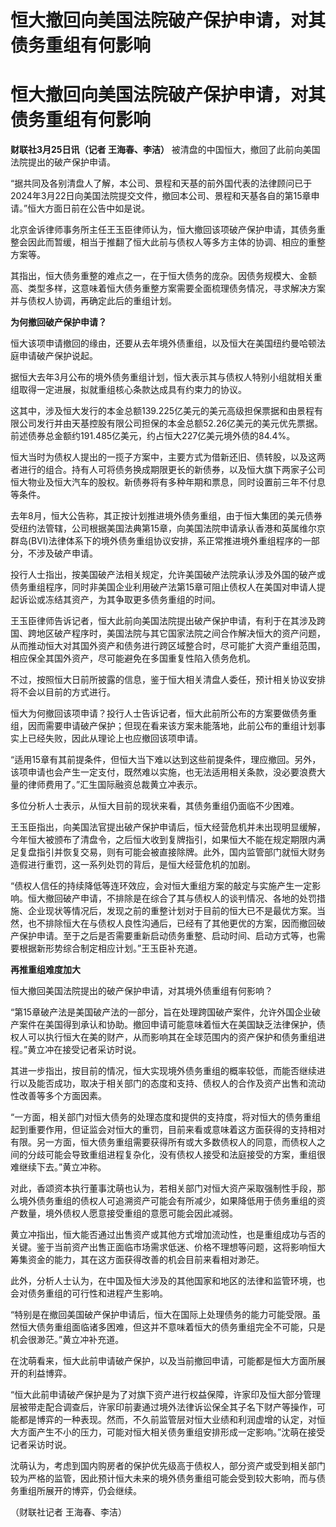 # 恒大撤回向美国法院破产保护申请，对其债务重组有何影响

# 恒大撤回向美国法院破产保护申请，对其债务重组有何影响

**财联社3月25日讯（记者 王海春、李洁）** 被清盘的中国恒大，撤回了此前向美国法院提出的破产保护申请。

“据共同及各别清盘人了解，本公司、景程和天基的前外国代表的法律顾问已于2024年3月22日向美国法院提交文件，撤回本公司、景程和天基各自的第15章申请。”恒大方面日前在公告中如是说。

北京金诉律师事务所主任王玉臣律师认为，恒大撤回该项破产保护申请，其债务重整会因此而暂缓，相当于推翻了恒大此前与债权人等多方主体的协调、相应的重整方案等。

其指出，恒大债务重整的难点之一，在于恒大债务的庞杂。因债务规模大、金额高、类型多样，这意味着恒大债务重整方案需要全面梳理债务情况，寻求解决方案并与债权人协调，再确定此后的重组计划。

**为何撤回破产保护申请？**

恒大该项申请撤回的缘由，还要从去年境外债重组，以及恒大在美国纽约曼哈顿法庭申请破产保护说起。

据恒大去年3月公布的境外债务重组计划，恒大表示其与债权人特别小组就相关重组取得一定进展，拟就重组核心条款达成具有约束力的协议。

这其中，涉及恒大发行的本金总额139.225亿美元的美元高级担保票据和由景程有限公司发行并由天基控股有限公司担保的本金总额52.26亿美元的美元优先票据。前述债券总金额约191.485亿美元，约占恒大227亿美元境外债的84.4%。

恒大当时为债权人提出的一揽子方案中，主要方式为借新还旧、债转股，以及这两者进行的组合。持有人可将债务换成期限更长的新债券，以及恒大旗下两家子公司恒大物业及恒大汽车的股权。新债券将有多种年期和票息，同时设置前三年不付息等条件。

去年8月，恒大公告称，其正按计划推进境外债务重组，由于恒大集团的美元债券受纽约法管辖，公司根据美国法典第15章，向美国法院申请承认香港和英属维尔京群岛(BVI)法律体系下的境外债务重组协议安排，系正常推进境外重组程序的一部分，不涉及破产申请。

投行人士指出，按美国破产法相关规定，允许美国破产法院承认涉及外国的破产或债务重组程序，同时非美国企业利用破产法第15章可阻止债权人在美国对申请人提起诉讼或冻结其资产，为其争取更多债务重组的时间。

王玉臣律师告诉记者，恒大此前向美国法院提出破产保护申请，有利于在其涉及跨国、跨地区破产程序时，美国法院与其它国家法院之间合作解决恒大的资产问题，从而推动恒大对其国外资产和债务进行跨区域整合时，尽可能扩大资产重组范围，相应保全其国外资产，尽可能避免在多国重复性陷入债务危机。

不过，按照恒大日前所披露的信息，鉴于恒大相关清盘人委任，预计相关协议安排将不会以目前的方式进行。

恒大为何撤回该项申请？投行人士告诉记者，恒大此前所公布的方案要做债务重组，因而需要申请破产保护；但现在看来该方案未能落地，此前公布的重组计划事实上已经失败，因此从理论上也应撤回该项申请。

“适用15章有其前提条件，但恒大当下难以达到这些前提条件，理应撤回。另外，该项申请也会产生一定支付，既然难以实施，也无法适用相关条款，没必要浪费大量的律师费用了。”汇生国际融资总裁黄立冲表示。

多位分析人士表示，从恒大目前的现状来看，其债务重组仍面临不少困难。

王玉臣指出，向美国法官提出破产保护申请后，恒大经营危机并未出现明显缓解，今年恒大被颁布了清盘令，之后恒大收到复牌指引，如果恒大不能在规定期限内满足复盘指引并恢复交易，则有可能会被直接除牌。此外，国内监管部门就恒大财务造假进行重罚，这一系列处罚的背后，是恒大经营危机的加剧。

“债权人信任的持续降低等连环效应，会对恒大重组方案的敲定与实施产生一定影响。恒大撤回破产申请，不排除是在综合了其与债权人的谈判情况、各地的处罚措施、企业现状等情况后，发现之前的重整计划对于目前的恒大已不是最优方案。当然，也不排除恒大在与债权人良性沟通后，已经有了其他更优的方案，因而撤回破产保护申请。至于之后是否需要重新启动债务重整、启动时间、启动方式等，也需要根据新形势综合制定相应计划。”王玉臣补充道。

**再推重组难度加大**

恒大撤回美国法院提出的破产保护申请，对其境外债重组有何影响？

“第15章破产法是美国破产法的一部分，旨在处理跨国破产案件，允许外国企业破产案件在美国得到承认和协助。撤回申请可能意味着恒大在美国缺乏法律保护，债权人可以执行恒大在美的财产，从而影响其在全球范围内的资产保护和债务重组进程。”黄立冲在接受记者采访时说。

其进一步指出，按目前的情况，恒大实现境外债务重组的概率较低，而能否继续进行以及能否成功，取决于相关部门的态度和支持、债权人的合作及资产出售和流动性改善等多个方面因素。

“一方面，相关部门对恒大债务的处理态度和提供的支持度，将对恒大的债务重组起到重要作用，但证监会对恒大的重罚，目前来看或意味着这方面获得的支持相对有限。另一方面，恒大债务重组需要获得所有或大多数债权人的同意，而债权人之间的分歧可能会导致重组进程复杂化，没有债权人接受和法庭接受的方案，重组很难继续下去。”黄立冲称。

对此，香颂资本执行董事沈萌也认为，若相关部门对恒大资产采取强制性手段，那么境外债务重组的债权人可追溯资产可能会有所减少，如果降低用于债务重组的资产数量，境外债权人愿意接受重组的意愿可能会因此减弱。

黄立冲指出，恒大能否通过出售资产或其他方式增加流动性，也是重组成功与否的关键。鉴于当前资产出售正面临市场需求低迷、价格不理想等问题，这将影响恒大筹集资金的能力，其在这方面获得改善的机会目前来看相对渺茫。

此外，分析人士认为，在中国及恒大涉及的其他国家和地区的法律和监管环境，也会对债务重组的可行性和进程产生影响。

“特别是在撤回美国破产保护申请后，恒大在国际上处理债务的能力可能受限。虽然恒大债务重组面临诸多困难，但这并不意味着恒大的债务重组完全不可能，只是机会很渺茫。”黄立冲补充道。

在沈萌看来，恒大此前申请破产保护，以及当前撤回申请，可能都是恒大方面所展开的利益博弈。

“恒大此前申请破产保护是为了对旗下资产进行权益保障，许家印及恒大部分管理层被带走配合调查后，许家印前妻通过境外法律诉讼保全其子名下财产等操作，可能都是博弈的一种表现。然而，不久前监管层对恒大业绩和利润虚增的认定，对恒大方面产生不小的压力，可能对恒大相关债务重组安排形成一定影响。”沈萌在接受记者采访时说。

沈萌认为，考虑到国内购房者的保护优先级高于债权人，部分资产或受到相关部门较为严格的监管，因此预计恒大未来的境外债务重组可能会受到较大影响，而与债务重组所展开的博弈，仍会继续。

（财联社记者 王海春、李洁）

